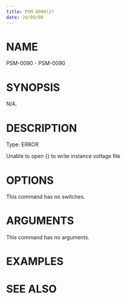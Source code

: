 ```yaml
---
title: PSM-0090(2)
date: 24/09/08
---
```


# NAME

PSM-0090 - PSM-0090

# SYNOPSIS

N/A.

# DESCRIPTION

Type: ERROR

Unable to open {} to write instance voltage file

# OPTIONS

This command has no switches.

# ARGUMENTS

This command has no arguments.

# EXAMPLES

# SEE ALSO
